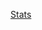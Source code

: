 [Stats](https://github-readme-stats.vercel.app/api?username=Rekkice&show_icons=true&bg_color=24273a&text_color=cad3f5&icon_color=c6a0f6&title_color=8bd5ca)
